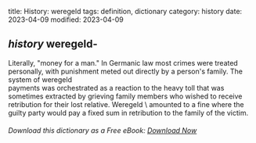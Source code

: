 title: History: weregeld
tags: definition, dictionary
category: history
date: 2023-04-09
modified: 2023-04-09

## _history_  weregeld-
Literally, "money for a man."  In Germanic
law most crimes were treated personally, with punishment meted out
directly by a person's family.   The system of   weregeld \
payments was orchestrated as a reaction to the heavy toll that was
sometimes extracted by grieving family members who wished to receive
retribution for their lost relative.     Weregeld \ amounted to a
fine where the guilty party would pay a fixed sum in retribution to
the family of the victim.


###### Download *this* dictionary as a Free eBook: [Download Now]({static}static/SerfHistoryDictionary.pdf)

